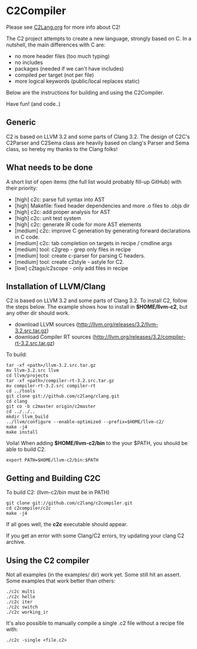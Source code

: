 # C2Compiler

Please see [C2Lang.org](http://c2lang.org) for more info about C2!

The C2 project attempts to create a new language, strongly based on C.
In a nutshell, the main differences with C are:
* no more header files (too much typing)
* no includes
* packages (needed if we can't have includes)
* compiled per target (not per file)
* more logical keywords (public/local replaces static)

Below are the instructions for building and using the C2Compiler.

Have fun! (and code..)


## Generic
C2 is based on LLVM 3.2 and some parts of Clang 3.2. The design of C2C's
C2Parser and C2Sema class are heavily based on clang's Parser and Sema class,
so hereby my thanks to the Clang folks!


## What needs to be done
A short list of open items (the full list would probably fill-up GitHub) with
their priority:
* [high] c2c: parse full syntax into AST
* [high] Makefile: fixed header dependencies and more .o files to .objs dir
* [high] c2c: add proper analysis for AST
* [high] c2c: unit test system
* [high] c2c: generate IR code for more AST elements
* [medium] c2c: improve C generation by generating forward declarations in C code.
* [medium] c2c: tab completion on targets in recipe / cmdline args
* [medium] tool: c2grep - grep only files in recipe
* [medium] tool: create c-parser for parsing C headers.
* [medium] tool: create c2style - astyle for C2.
* [low] c2tags/c2scope - only add files in recipe


## Installation of LLVM/Clang
C2 is based on LLVM 3.2 and some parts of Clang 3.2.
To install C2, follow the steps below. The example shows
how to install in **$HOME/llvm-c2**, but any other dir should work.

* download LLVM sources (http://llvm.org/releases/3.2/llvm-3.2.src.tar.gz)
* download Compiler RT sources (http://llvm.org/releases/3.2/compiler-rt-3.2.src.tar.gz)

To build:
```
tar -xf <path>/llvm-3.2.src.tar.gz
mv llvm-3.2.src llvm
cd llvm/projects
tar -xf <path>/compiler-rt-3.2.src.tar.gz
mv compiler-rt-3.2.src compiler-rt
cd ../tools
git clone git://github.com/c2lang/clang.git
cd clang
git co -b c2master origin/c2master
cd ../../..
mkdir llvm_build
../llvm/configure --enable-optimized --prefix=$HOME/llvm-c2/
make -j4
make install
```

Voila! When adding **$HOME/llvm-c2/bin** to the your $PATH, you should be able
to build C2.
```
export PATH=$HOME/llvm-c2/bin:$PATH
```

## Getting and Building C2C
To build C2: (llvm-c2/bin must be in PATH)
```
git clone git://github.com/c2lang/c2compiler.git
cd c2compiler/c2c
make -j4
```
If all goes well, the **c2c** executable should appear.

If you get an error with some Clang/C2 errors, try updating your clang C2 archive.


## Using the C2 compiler
Not all examples (in the examples/ dir) work yet. Some still hit an assert.
Some examples that work better than others:
```
./c2c multi
./c2c hello
./c2c iter
./c2c switch
./c2c working_ir
```

It's also possible to manually compile a single .c2 file without a recipe
file with:
```
./c2c -single <file.c2>
```


